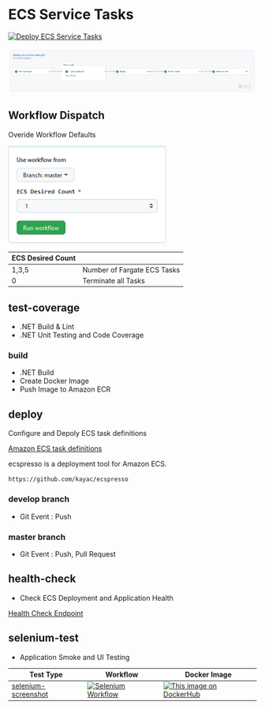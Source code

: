 # ECS Service Tasks

[![Deploy ECS Service Tasks](https://github.com/stuartshay/AzureDevOpsKats/actions/workflows/deploy-ecs-service-tasks.yml/badge.svg)](https://github.com/stuartshay/AzureDevOpsKats/actions/workflows/deploy-ecs-service-tasks.yml)

![](../assets/ecs-service-workflow.png)

## Workflow Dispatch

Overide Workflow Defaults

![](../assets/ecs-service-workflow-dispatch.png)

| ECS Desired Count |                             |
| ----------------- | --------------------------- |
| 1,3,5             | Number of Fargate ECS Tasks |
| 0                 | Terminate all Tasks         |

## test-coverage

- .NET Build & Lint
- .NET Unit Testing and Code Coverage

### build

- .NET Build
- Create Docker Image
- Push Image to Amazon ECR

## deploy

Configure and Depoly ECS task definitions

[Amazon ECS task definitions](https://docs.aws.amazon.com/AmazonECS/latest/developerguide/task_definitions.html)

ecspresso is a deployment tool for Amazon ECS.

```
https://github.com/kayac/ecspresso
```

### develop branch

- Git Event : Push

### master branch

- Git Event : Push, Pull Request

## health-check

- Check ECS Deployment and Application Health

[Health Check Endpoint](http://master-devops-1727857016.us-east-1.elb.amazonaws.com/health)

## selenium-test

- Application Smoke and UI Testing

| Test Type                                  | Workflow                                                                                                                                                                                                       | Docker Image                                                                                                                                                                 |
| ------------------------------------------ | -------------------------------------------------------------------------------------------------------------------------------------------------------------------------------------------------------------- | ---------------------------------------------------------------------------------------------------------------------------------------------------------------------------- |
| [selenium-screenshot](../docker/selenium/) | [![Selenium Workflow](https://github.com/stuartshay/AzureDevOpsKats/actions/workflows/selenium.workflow.yml/badge.svg)](https://github.com/stuartshay/AzureDevOpsKats/actions/workflows/selenium.workflow.yml) | [![This image on DockerHub](https://img.shields.io/docker/pulls/stuartshay/azuredevopskats-selenium.svg)](https://hub.docker.com/r/stuartshay/azuredevopskats-selenium/tags) |

